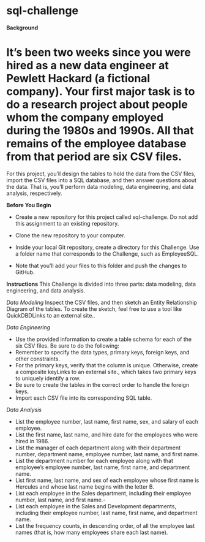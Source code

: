 # sql-challenge

**Background**
# It’s been two weeks since you were hired as a new data engineer at Pewlett Hackard (a fictional company). Your first major task is to do a research project about people whom the company employed during the 1980s and 1990s. All that remains of the employee database from that period are six CSV files.

For this project, you’ll design the tables to hold the data from the CSV files, import the CSV files into a SQL database, and then answer questions about the data. That is, you’ll perform data modeling, data engineering, and data analysis, respectively.

**Before You Begin**
- Create a new repository for this project called sql-challenge. Do not add this assignment to an existing repository.

- Clone the new repository to your computer.

- Inside your local Git repository, create a directory for this Challenge. Use a folder name that corresponds to the Challenge, such as EmployeeSQL.

- Note that you’ll add your files to this folder and push the changes to GitHub.


**Instructions**
This Challenge is divided into three parts: data modeling, data engineering, and data analysis.

*Data Modeling*
Inspect the CSV files, and then sketch an Entity Relationship Diagram of the tables. To create the sketch, feel free to use a tool like QuickDBDLinks to an external site..

*Data Engineering*
- Use the provided information to create a table schema for each of the six CSV files. Be sure to do the following:
- Remember to specify the data types, primary keys, foreign keys, and other constraints.
- For the primary keys, verify that the column is unique. Otherwise, create a composite keyLinks to an external site., which takes two primary keys to uniquely identify a row.
- Be sure to create the tables in the correct order to handle the foreign keys.
- Import each CSV file into its corresponding SQL table.


*Data Analysis*
- List the employee number, last name, first name, sex, and salary of each employee.
- List the first name, last name, and hire date for the employees who were hired in 1986.
- List the manager of each department along with their department number, department name, employee number, last name, and first name.
- List the department number for each employee along with that employee’s employee number, last name, first name, and department name.
- List first name, last name, and sex of each employee whose first name is Hercules and whose last name begins with the letter B.
- List each employee in the Sales department, including their employee number, last name, and first name.-
- List each employee in the Sales and Development departments, including their employee number, last name, first name, and department name.
- List the frequency counts, in descending order, of all the employee last names (that is, how many employees share each last name).
